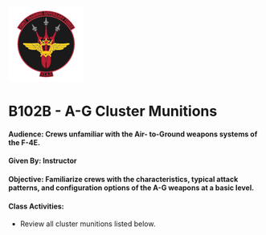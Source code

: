 ![JTAF Logo](../img/Logo.png)

# B102B - A-G Cluster Munitions

#### Audience: Crews unfamiliar with the Air- to-Ground weapons systems of the F-4E.
#### Given By: Instructor
#### Objective: Familiarize crews with the characteristics, typical attack patterns, and configuration options of the A-G weapons at a basic level.

#### Class Activities:

* Review all cluster munitions listed below.
